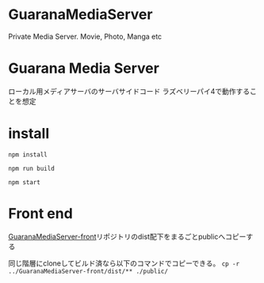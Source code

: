 # GuaranaMediaServer
Private Media Server. Movie, Photo, Manga etc

# Guarana Media Server
ローカル用メディアサーバのサーバサイドコード
ラズベリーパイ4で動作することを想定

# install

```shell
npm install
```

```shell
npm run build
```

```shell
npm start
```

# Front end 
[GuaranaMediaServer-front](https://github.com/ubansi/GuaranaMediaServer-front)リポジトリのdist配下をまるごとpublicへコピーする

同じ階層にcloneしてビルド済なら以下のコマンドでコピーできる。
`cp -r ../GuaranaMediaServer-front/dist/** ./public/`